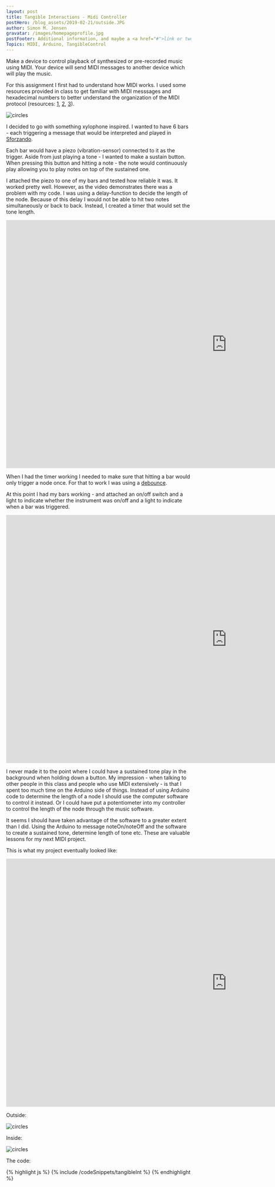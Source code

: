 ```yaml
---
layout: post
title: Tangible Interactions - Midi Controller
postHero: /blog_assets/2019-02-21/outside.JPG
author: Simon M. Jensen
gravatar: /images/homepageprofile.jpg
postFooter: Additional information, and maybe a <a href="#">link or two</a>
Topics: MIDI, Arduino, TangibleControl
---
```


Make a device to control playback of synthesized or pre-recorded music using MIDI. Your device will send MIDI messages to another device which will play the music.

For this assignment I first had to understand how MIDI works. I used some resources provided in class to get familiar with MIDI messsages and hexadecimal numbers to better understand the organization of the MIDI protocol (resources: [1](https://tigoe.github.io/SoundExamples/midi.html), [2](https://tigoe.github.io/SoundExamples/midi.html), [3](https://tigoe.github.io/SoundExamples/midi.html)).

<div class="imagesetup">
<img src="/blog_assets/2019-02-21/midi.JPG"
     alt="circles">
</div>

I decided to go with something xylophone inspired. I wanted to have 6 bars - each triggering a message that would be interpreted and played in [Sforzando](https://www.plogue.com/products/sforzando.html).

Each bar would have a piezo (vibration-sensor) connected to it as the trigger. Aside from just playing a tone - I wanted to make a sustain button. When pressing this button and hitting a note - the note would continuously play allowing you to play notes on top of the sustained one.

I attached the piezo to one of my bars and tested how reliable it was. It worked pretty well. However, as the video demonstrates there was a problem with my code. I was using a delay-function to decide the length of the node. Because of this delay I would not be able to hit two notes simultaneously or back to back. Instead, I created a timer that would set the tone length.

<div class="videoWrapper">
  <iframe
    width="1200"
    height="675"
    src="https://www.youtube.com/embed/-IiN-4BHT9Q"
    frameborder="0"
    allowfullscreen></iframe>
</div>

When I had the timer working I needed to make sure that hitting a bar would only trigger a node once. For that to work I was using a [debounce](https://www.arduino.cc/en/Tutorial/Debounce).

At this point I had my bars working - and attached an on/off switch and a light to indicate whether the instrument was on/off and a light to indicate when a bar was triggered.

<div class="videoWrapper">
  <iframe
    width="1200"
    height="675"
    src="https://www.youtube.com/embed/w77QoC-kpD0"
    frameborder="0"
    allowfullscreen></iframe>
</div>

I never made it to the point where I could have a sustained tone play in the background when holding down a button. My impression - when talking to other people in this class and people who use MIDI extensively - is that I spent too much time on the Arduino side of things. Instead of using Arduino code to determine the length of a node I should use the computer software to control it instead. Or I could have put a potentiometer into my controller to control the length of the node through the music software.

It seems I should have taken advantage of the software to a greater extent than I did. Using the Arduino to message noteOn/noteOff and the software to create a sustained tone, determine length of tone etc. These are valuable lessons for my next MIDI project.

This is what my project eventually looked like:

<div class="videoWrapper">
  <iframe
    width="1200"
    height="675"
    src="https://www.youtube.com/embed/ddk3WCEniwE"
    frameborder="0"
    allowfullscreen></iframe>
</div>

Outside:

<div class="imagesetup">
<img src="/blog_assets/2019-02-21/outside.JPG"
     alt="circles">

</div>

Inside:

<div class="imagesetup">
<img src="/blog_assets/2019-02-21/inside.JPG"
     alt="circles">

</div>

The code:

<div>
{% highlight js %}
{% include /codeSnippets/tangibleInt %}
{% endhighlight %}
</div>
